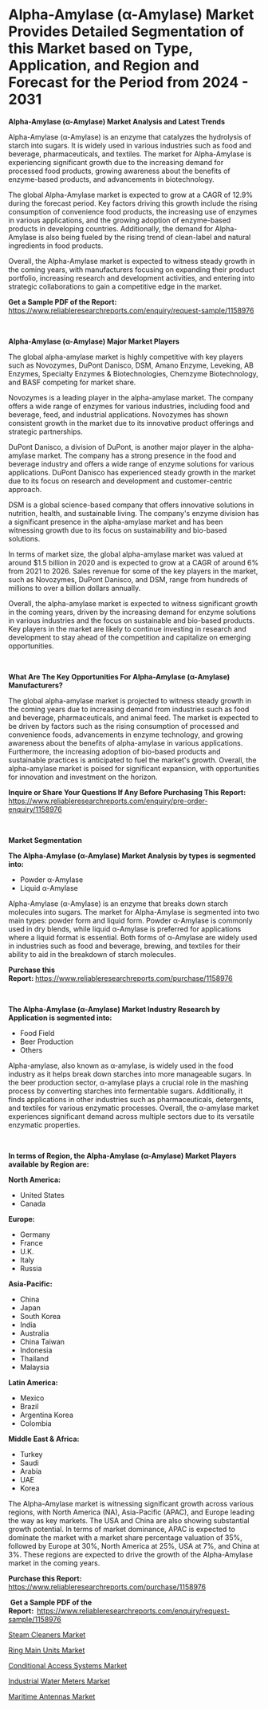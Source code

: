 <p><h1>Alpha-Amylase (α-Amylase) Market Provides Detailed Segmentation of this Market based on Type, Application, and Region and Forecast for the Period from 2024 - 2031</h1></p><p><strong>Alpha-Amylase (α-Amylase) Market Analysis and Latest Trends</strong></p>
<p><p>Alpha-Amylase (α-Amylase) is an enzyme that catalyzes the hydrolysis of starch into sugars. It is widely used in various industries such as food and beverage, pharmaceuticals, and textiles. The market for Alpha-Amylase is experiencing significant growth due to the increasing demand for processed food products, growing awareness about the benefits of enzyme-based products, and advancements in biotechnology.</p><p>The global Alpha-Amylase market is expected to grow at a CAGR of 12.9% during the forecast period. Key factors driving this growth include the rising consumption of convenience food products, the increasing use of enzymes in various applications, and the growing adoption of enzyme-based products in developing countries. Additionally, the demand for Alpha-Amylase is also being fueled by the rising trend of clean-label and natural ingredients in food products.</p><p>Overall, the Alpha-Amylase market is expected to witness steady growth in the coming years, with manufacturers focusing on expanding their product portfolio, increasing research and development activities, and entering into strategic collaborations to gain a competitive edge in the market.</p></p>
<p><strong>Get a Sample PDF of the Report:&nbsp;</strong> <a href="https://www.reliableresearchreports.com/enquiry/request-sample/1158976">https://www.reliableresearchreports.com/enquiry/request-sample/1158976</a></p>
<p>&nbsp;</p>
<p><strong>Alpha-Amylase (α-Amylase) Major Market Players</strong></p>
<p><p>The global alpha-amylase market is highly competitive with key players such as Novozymes, DuPont Danisco, DSM, Amano Enzyme, Leveking, AB Enzymes, Specialty Enzymes & Biotechnologies, Chemzyme Biotechnology, and BASF competing for market share.</p><p>Novozymes is a leading player in the alpha-amylase market. The company offers a wide range of enzymes for various industries, including food and beverage, feed, and industrial applications. Novozymes has shown consistent growth in the market due to its innovative product offerings and strategic partnerships.</p><p>DuPont Danisco, a division of DuPont, is another major player in the alpha-amylase market. The company has a strong presence in the food and beverage industry and offers a wide range of enzyme solutions for various applications. DuPont Danisco has experienced steady growth in the market due to its focus on research and development and customer-centric approach.</p><p>DSM is a global science-based company that offers innovative solutions in nutrition, health, and sustainable living. The company's enzyme division has a significant presence in the alpha-amylase market and has been witnessing growth due to its focus on sustainability and bio-based solutions.</p><p>In terms of market size, the global alpha-amylase market was valued at around $1.5 billion in 2020 and is expected to grow at a CAGR of around 6% from 2021 to 2026. Sales revenue for some of the key players in the market, such as Novozymes, DuPont Danisco, and DSM, range from hundreds of millions to over a billion dollars annually.</p><p>Overall, the alpha-amylase market is expected to witness significant growth in the coming years, driven by the increasing demand for enzyme solutions in various industries and the focus on sustainable and bio-based products. Key players in the market are likely to continue investing in research and development to stay ahead of the competition and capitalize on emerging opportunities.</p></p>
<p>&nbsp;</p>
<p><strong>What Are The Key Opportunities For Alpha-Amylase (α-Amylase) Manufacturers?</strong></p>
<p><p>The global alpha-amylase market is projected to witness steady growth in the coming years due to increasing demand from industries such as food and beverage, pharmaceuticals, and animal feed. The market is expected to be driven by factors such as the rising consumption of processed and convenience foods, advancements in enzyme technology, and growing awareness about the benefits of alpha-amylase in various applications. Furthermore, the increasing adoption of bio-based products and sustainable practices is anticipated to fuel the market's growth. Overall, the alpha-amylase market is poised for significant expansion, with opportunities for innovation and investment on the horizon.</p></p>
<p><strong>Inquire or Share Your Questions If Any Before Purchasing This Report:</strong> <a href="https://www.reliableresearchreports.com/enquiry/pre-order-enquiry/1158976">https://www.reliableresearchreports.com/enquiry/pre-order-enquiry/1158976</a></p>
<p>&nbsp;</p>
<p><strong>Market Segmentation</strong></p>
<p><strong>The Alpha-Amylase (α-Amylase) Market Analysis by types is segmented into:</strong></p>
<p><ul><li>Powder α-Amylase</li><li>Liquid α-Amylase</li></ul></p>
<p><p>Alpha-Amylase (α-Amylase) is an enzyme that breaks down starch molecules into sugars. The market for Alpha-Amylase is segmented into two main types: powder form and liquid form. Powder α-Amylase is commonly used in dry blends, while liquid α-Amylase is preferred for applications where a liquid format is essential. Both forms of α-Amylase are widely used in industries such as food and beverage, brewing, and textiles for their ability to aid in the breakdown of starch molecules.</p></p>
<p><strong>Purchase this Report:&nbsp;</strong><a href="https://www.reliableresearchreports.com/purchase/1158976">https://www.reliableresearchreports.com/purchase/1158976</a></p>
<p>&nbsp;</p>
<p><strong>The Alpha-Amylase (α-Amylase) Market Industry Research by Application is segmented into:</strong></p>
<p><ul><li>Food Field</li><li>Beer Production</li><li>Others</li></ul></p>
<p><p>Alpha-amylase, also known as α-amylase, is widely used in the food industry as it helps break down starches into more manageable sugars. In the beer production sector, α-amylase plays a crucial role in the mashing process by converting starches into fermentable sugars. Additionally, it finds applications in other industries such as pharmaceuticals, detergents, and textiles for various enzymatic processes. Overall, the α-amylase market experiences significant demand across multiple sectors due to its versatile enzymatic properties.</p></p>
<p>&nbsp;</p>
<p><strong>In terms of Region, the Alpha-Amylase (α-Amylase) Market Players available by Region are:</strong></p>
<p>
    <p> <strong> North America: </strong>
        <ul>
            <li>United States</li>
            <li>Canada</li>
        </ul>
        </p> 
    <p> <strong> Europe: </strong>
        <ul>
            <li>Germany</li>
            <li>France</li>
            <li>U.K.</li>
            <li>Italy</li>
            <li>Russia</li>
        </ul>
        </p> 
    <p> <strong> Asia-Pacific: </strong>
        <ul>
            <li>China</li>
            <li>Japan</li>
            <li>South Korea</li>
            <li>India</li>
            <li>Australia</li>
            <li>China Taiwan</li>
            <li>Indonesia</li>
            <li>Thailand</li>
            <li>Malaysia</li>
        </ul>
        </p> 
    <p> <strong> Latin America: </strong>
        <ul>
            <li>Mexico</li>
            <li>Brazil</li>
            <li>Argentina Korea</li>
            <li>Colombia</li>
        </ul>
        </p> 
    <p> <strong> Middle East & Africa: </strong>
        <ul>
            <li>Turkey</li>
            <li>Saudi</li>
            <li>Arabia</li>
            <li>UAE</li>
            <li>Korea</li>
        </ul>
    </p>
    </p>
<p><p>The Alpha-Amylase market is witnessing significant growth across various regions, with North America (NA), Asia-Pacific (APAC), and Europe leading the way as key markets. The USA and China are also showing substantial growth potential. In terms of market dominance, APAC is expected to dominate the market with a market share percentage valuation of 35%, followed by Europe at 30%, North America at 25%, USA at 7%, and China at 3%. These regions are expected to drive the growth of the Alpha-Amylase market in the coming years.</p></p>
<p><strong>Purchase this Report: </strong><a href="https://www.reliableresearchreports.com/purchase/1158976">https://www.reliableresearchreports.com/purchase/1158976</a></p>
<p>&nbsp;<strong>Get a Sample PDF of the Report:&nbsp;&nbsp;</strong><a href="https://www.reliableresearchreports.com/enquiry/request-sample/1158976">https://www.reliableresearchreports.com/enquiry/request-sample/1158976</a></p>
<p><strong></strong></p>
<p><p><a href="https://medium.com/p/32724a9cf2d0/edit">Steam Cleaners Market</a></p><p><a href="https://medium.com/p/1cda4c8676df/edit">Ring Main Units Market</a></p><p><a href="https://medium.com/p/4e0cc4381068/edit">Conditional Access Systems Market</a></p><p><a href="https://medium.com/p/df903d960a0c/edit">Industrial Water Meters Market</a></p><p><a href="https://medium.com/p/489d929d0151/edit">Maritime Antennas Market</a></p></p>